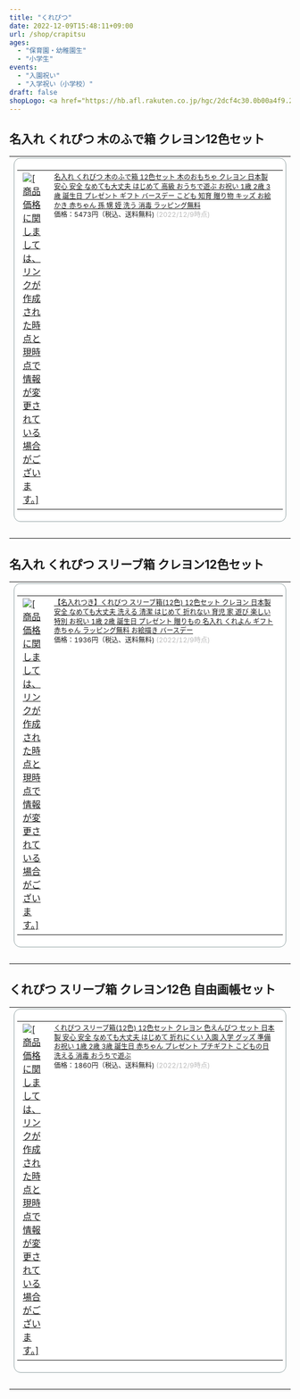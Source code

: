 ```yaml
---
title: "くれぴつ"
date: 2022-12-09T15:48:11+09:00
url: /shop/crapitsu
ages:
  - "保育園・幼稚園生"
  - "小学生"
events:
  - "入園祝い"
  - "入学祝い（小学校）"
draft: false
shopLogo: <a href="https://hb.afl.rakuten.co.jp/hgc/2dcf4c30.0b00a4f9.2d823753.c6deaf60/?pc=http%3A%2F%2Fwww.rakuten.co.jp%2Fcrapitsu%2F&link_type=pict&ut=eyJwYWdlIjoic2hvcCIsInR5cGUiOiJwaWN0IiwiY29sIjoxLCJjYXQiOiIxIiwiYmFuIjoiMTY0NDkzMiIsImFtcCI6ZmFsc2V9" target="_blank" rel="nofollow sponsored noopener" style="word-wrap:break-word;"  ><img src="https://hbb.afl.rakuten.co.jp/hlb/2dcf4c30.0b00a4f9.2d823753.c6deaf60/?sid=1&shop=crapitsu&size=1&kind=2&me_id=1362844&me_adv_id=1644932&t=logo" border="0" style="margin:2px" alt="" title=""></a>
---
```

## 名入れ くれぴつ 木のふで箱 クレヨン12色セット
<table border="0" cellpadding="0" cellspacing="0"><tr><td><div style="border:1px solid #95a5a6;border-radius:.75rem;background-color:#FFFFFF;margin:0px;padding:5px;text-align:center;overflow:hidden;"><table><tr><td style="width:0px"><a href="https://hb.afl.rakuten.co.jp/ichiba/2dcf4d8f.4041349b.2dcf4d90.eeb335af/?pc=https%3A%2F%2Fitem.rakuten.co.jp%2Fcrapitsu%2Fcra-k12-naire%2F&link_type=picttext&ut=eyJwYWdlIjoiaXRlbSIsInR5cGUiOiJwaWN0dGV4dCIsInNpemUiOiIweDAiLCJuYW0iOjEsIm5hbXAiOiJyaWdodCIsImNvbSI6MSwiY29tcCI6ImRvd24iLCJwcmljZSI6MSwiYm9yIjoxLCJjb2wiOjEsImJidG4iOjEsInByb2QiOjAsImFtcCI6ZmFsc2V9" target="_blank" rel="nofollow sponsored noopener" style="word-wrap:break-word;"  ><img src="https://hbb.afl.rakuten.co.jp/hgb/2dcf4d8f.4041349b.2dcf4d90.eeb335af/?me_id=1362844&item_id=10000005&pc=https%3A%2F%2Fimage.rakuten.co.jp%2Fcom%2Finc%2Fdirectory-afl%2Fshare%2Fimg%2Ficn%2Fdefault_banner.gif" border="0" style="margin:2px" alt="[商品価格に関しましては、リンクが作成された時点と現時点で情報が変更されている場合がございます。]" title="[商品価格に関しましては、リンクが作成された時点と現時点で情報が変更されている場合がございます。]"></a></td><td style="vertical-align:top;"><p style="font-size:12px;line-height:1.4em;text-align:left;margin:0px;padding:2px 6px;word-wrap:break-word"><a href="https://hb.afl.rakuten.co.jp/ichiba/2dcf4d8f.4041349b.2dcf4d90.eeb335af/?pc=https%3A%2F%2Fitem.rakuten.co.jp%2Fcrapitsu%2Fcra-k12-naire%2F&link_type=picttext&ut=eyJwYWdlIjoiaXRlbSIsInR5cGUiOiJwaWN0dGV4dCIsInNpemUiOiIweDAiLCJuYW0iOjEsIm5hbXAiOiJyaWdodCIsImNvbSI6MSwiY29tcCI6ImRvd24iLCJwcmljZSI6MSwiYm9yIjoxLCJjb2wiOjEsImJidG4iOjEsInByb2QiOjAsImFtcCI6ZmFsc2V9" target="_blank" rel="nofollow sponsored noopener" style="word-wrap:break-word;"  >名入れ くれぴつ 木のふで箱 12色セット 木のおもちゃ クレヨン 日本製 安心 安全 なめても大丈夫 はじめて 高級 おうちで遊ぶ お祝い 1歳 2歳 3歳 誕生日 プレゼント ギフト バースデー こども 知育 贈り物 キッズ お絵かき 赤ちゃん 孫 甥 姪 洗う 消毒 ラッピング無料</a><br><span >価格：5473円（税込、送料無料)</span> <span style="color:#BBB">(2022/12/9時点)</span></p></td></tr></table></div><br><p style="color:#000000;font-size:12px;line-height:1.4em;margin:5px;word-wrap:break-word"></p></td></tr></table>

## 名入れ くれぴつ スリーブ箱 クレヨン12色セット
<table border="0" cellpadding="0" cellspacing="0"><tr><td><div style="border:1px solid #95a5a6;border-radius:.75rem;background-color:#FFFFFF;margin:0px;padding:5px;text-align:center;overflow:hidden;"><table><tr><td style="width:0px"><a href="https://hb.afl.rakuten.co.jp/ichiba/2dcf4d8f.4041349b.2dcf4d90.eeb335af/?pc=https%3A%2F%2Fitem.rakuten.co.jp%2Fcrapitsu%2Fcra-s12-naire%2F&link_type=picttext&ut=eyJwYWdlIjoiaXRlbSIsInR5cGUiOiJwaWN0dGV4dCIsInNpemUiOiIweDAiLCJuYW0iOjEsIm5hbXAiOiJyaWdodCIsImNvbSI6MSwiY29tcCI6ImRvd24iLCJwcmljZSI6MSwiYm9yIjoxLCJjb2wiOjEsImJidG4iOjEsInByb2QiOjAsImFtcCI6ZmFsc2V9" target="_blank" rel="nofollow sponsored noopener" style="word-wrap:break-word;"  ><img src="https://hbb.afl.rakuten.co.jp/hgb/2dcf4d8f.4041349b.2dcf4d90.eeb335af/?me_id=1362844&item_id=10000014&pc=https%3A%2F%2Fimage.rakuten.co.jp%2Fcom%2Finc%2Fdirectory-afl%2Fshare%2Fimg%2Ficn%2Fdefault_banner.gif" border="0" style="margin:2px" alt="[商品価格に関しましては、リンクが作成された時点と現時点で情報が変更されている場合がございます。]" title="[商品価格に関しましては、リンクが作成された時点と現時点で情報が変更されている場合がございます。]"></a></td><td style="vertical-align:top;"><p style="font-size:12px;line-height:1.4em;text-align:left;margin:0px;padding:2px 6px;word-wrap:break-word"><a href="https://hb.afl.rakuten.co.jp/ichiba/2dcf4d8f.4041349b.2dcf4d90.eeb335af/?pc=https%3A%2F%2Fitem.rakuten.co.jp%2Fcrapitsu%2Fcra-s12-naire%2F&link_type=picttext&ut=eyJwYWdlIjoiaXRlbSIsInR5cGUiOiJwaWN0dGV4dCIsInNpemUiOiIweDAiLCJuYW0iOjEsIm5hbXAiOiJyaWdodCIsImNvbSI6MSwiY29tcCI6ImRvd24iLCJwcmljZSI6MSwiYm9yIjoxLCJjb2wiOjEsImJidG4iOjEsInByb2QiOjAsImFtcCI6ZmFsc2V9" target="_blank" rel="nofollow sponsored noopener" style="word-wrap:break-word;"  >【名入れつき】くれぴつ スリーブ箱(12色) 12色セット クレヨン 日本製 安全 なめても大丈夫 洗える 清潔 はじめて 折れない 育児 家 遊び 楽しい 特別 お祝い 1歳 2歳 誕生日 プレゼント 贈りもの 名入れ くれよん ギフト 赤ちゃん ラッピング無料 お絵描き バースデー</a><br><span >価格：1936円（税込、送料無料)</span> <span style="color:#BBB">(2022/12/9時点)</span></p></td></tr></table></div><br><p style="color:#000000;font-size:12px;line-height:1.4em;margin:5px;word-wrap:break-word"></p></td></tr></table>

## くれぴつ スリーブ箱 クレヨン12色 自由画帳セット
<table border="0" cellpadding="0" cellspacing="0"><tr><td><div style="border:1px solid #95a5a6;border-radius:.75rem;background-color:#FFFFFF;margin:0px;padding:5px;text-align:center;overflow:hidden;"><table><tr><td style="width:0px"><a href="https://hb.afl.rakuten.co.jp/ichiba/2dcf4d8f.4041349b.2dcf4d90.eeb335af/?pc=https%3A%2F%2Fitem.rakuten.co.jp%2Fcrapitsu%2Fcra-s12_cra000%2F&link_type=picttext&ut=eyJwYWdlIjoiaXRlbSIsInR5cGUiOiJwaWN0dGV4dCIsInNpemUiOiIweDAiLCJuYW0iOjEsIm5hbXAiOiJyaWdodCIsImNvbSI6MSwiY29tcCI6ImRvd24iLCJwcmljZSI6MSwiYm9yIjoxLCJjb2wiOjEsImJidG4iOjEsInByb2QiOjAsImFtcCI6ZmFsc2V9" target="_blank" rel="nofollow sponsored noopener" style="word-wrap:break-word;"  ><img src="https://hbb.afl.rakuten.co.jp/hgb/2dcf4d8f.4041349b.2dcf4d90.eeb335af/?me_id=1362844&item_id=10000010&pc=https%3A%2F%2Fimage.rakuten.co.jp%2Fcom%2Finc%2Fdirectory-afl%2Fshare%2Fimg%2Ficn%2Fdefault_banner.gif" border="0" style="margin:2px" alt="[商品価格に関しましては、リンクが作成された時点と現時点で情報が変更されている場合がございます。]" title="[商品価格に関しましては、リンクが作成された時点と現時点で情報が変更されている場合がございます。]"></a></td><td style="vertical-align:top;"><p style="font-size:12px;line-height:1.4em;text-align:left;margin:0px;padding:2px 6px;word-wrap:break-word"><a href="https://hb.afl.rakuten.co.jp/ichiba/2dcf4d8f.4041349b.2dcf4d90.eeb335af/?pc=https%3A%2F%2Fitem.rakuten.co.jp%2Fcrapitsu%2Fcra-s12_cra000%2F&link_type=picttext&ut=eyJwYWdlIjoiaXRlbSIsInR5cGUiOiJwaWN0dGV4dCIsInNpemUiOiIweDAiLCJuYW0iOjEsIm5hbXAiOiJyaWdodCIsImNvbSI6MSwiY29tcCI6ImRvd24iLCJwcmljZSI6MSwiYm9yIjoxLCJjb2wiOjEsImJidG4iOjEsInByb2QiOjAsImFtcCI6ZmFsc2V9" target="_blank" rel="nofollow sponsored noopener" style="word-wrap:break-word;"  >くれぴつ スリーブ箱(12色) 12色セット クレヨン 色えんぴつ セット 日本製 安心 安全 なめても大丈夫 はじめて 折れにくい 入園 入学 グッズ 準備 お祝い 1歳 2歳 3歳 誕生日 赤ちゃん プレゼント プチギフト こどもの日 洗える 消毒 おうちで遊ぶ</a><br><span >価格：1860円（税込、送料無料)</span> <span style="color:#BBB">(2022/12/9時点)</span></p></td></tr></table></div><br><p style="color:#000000;font-size:12px;line-height:1.4em;margin:5px;word-wrap:break-word"></p></td></tr></table>
